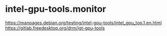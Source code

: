 # intel-gpu-tools.monitor
https://manpages.debian.org/testing/intel-gpu-tools/intel_gpu_top.1.en.html https://gitlab.freedesktop.org/drm/igt-gpu-tools

